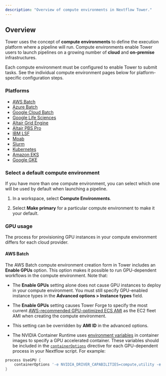 ```yaml
---
description: "Overview of compute environments in Nextflow Tower."
---
```


## Overview

Tower uses the concept of **compute environments** to define the execution platform where a pipeline will run. Compute environments enable Tower users to launch pipelines on a growing number of **cloud** and **on-premise** infrastructures.

Each compute environment must be configured to enable Tower to submit tasks. See the individual compute environment pages below for platform-specific configuration steps.

### Platforms

- [AWS Batch](./aws-batch.md)
- [Azure Batch](./azure-batch.md)
- [Google Cloud Batch](./google-cloud-batch.md)
- [Google Life Sciences](./google-cloud-lifesciences.md)
- [Altair Grid Engine](./altair-grid-engine.md)
- [Altair PBS Pro](./altair-pbs-pro.md)
- [IBM LSF](./lsf.md)
- [Moab](./moab.md)
- [Slurm](./slurm.md)
- [Kubernetes](./k8s.md)
- [Amazon EKS](./eks.md)
- [Google GKE](./gke.md)

### Select a default compute environment

If you have more than one compute environment, you can select which one will be used by default when launching a pipeline.

1. In a workspace, select **Compute Environments**.

2. Select **Make primary** for a particular compute environment to make it your default.

### GPU usage

The process for provisioning GPU instances in your compute environment differs for each cloud provider.

#### AWS Batch

The AWS Batch compute environment creation form in Tower includes an **Enable GPUs** option. This option makes it possible to run GPU-dependent workflows in the compute environment. Note that:

- The **Enable GPUs** setting alone does not cause GPU instances to deploy in your compute environment. You must still specify GPU-enabled instance types in the **Advanced options > Instance types** field.

- The **Enable GPUs** setting causes Tower Forge to specify the most current [AWS-recommended GPU-optimized ECS AMI](https://docs.aws.amazon.com/AmazonECS/latest/developerguide/ecs-optimized_AMI.html) as the EC2 fleet AMI when creating the compute environment.

- This setting can be overridden by **AMI ID** in the advanced options.

- The NVIDIA Container Runtime uses [environment variables](https://github.com/NVIDIA/nvidia-container-runtime#environment-variables-oci-spec) in container images to specify a GPU accelerated container. These variables should be included in the [`containerOptions`](https://www.nextflow.io/docs/latest/process.html#process-containeroptions) directive for each GPU-dependent process in your Nextflow script. For example:

```groovy
process UseGPU {
    containerOptions '-e NVIDIA_DRIVER_CAPABILITIES=compute,utility -e NVIDIA_VISIBLE_DEVICES=all'
}
```
